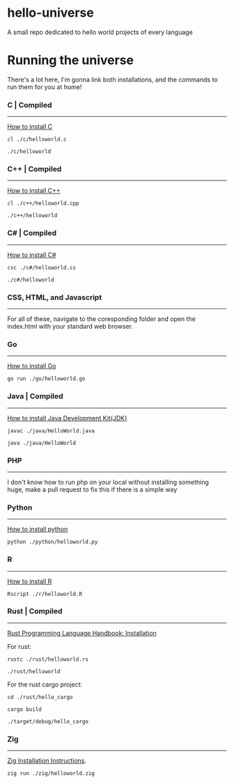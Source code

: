 # hello-universe
A small repo dedicated to hello world projects of every language

# Running the universe
There's a lot here, I'm gonna link both installations, and the commands to run them for you at home!

### C | Compiled
---
[How to install C](https://learn.microsoft.com/en-us/cpp/build/walkthrough-compile-a-c-program-on-the-command-line?view=msvc-170)

`cl ./c/helloworld.c`

`./c/helloworld`

### C++ | Compiled
---
[How to install C++](https://learn.microsoft.com/en-us/cpp/build/walkthrough-compile-a-c-program-on-the-command-line?view=msvc-170)

`cl ./c++/helloworld.cpp`

`./c++/helloworld`

### C# | Compiled
---
[How to install C#](https://www.geeksforgeeks.org/how-to-execute-c-sharp-program-on-cmd-command-line/)

`csc ./c#/helloworld.cs`

`./c#/helloworld`

### CSS, HTML, and Javascript
---
For all of these, navigate to the coresponding folder and open the index.html with your standard web browser.

### Go
---
[How to install Go](https://go.dev/doc/install)

`go run ./go/helloworld.go`

### Java | Compiled
---
[How to install Java Development Kit(JDK)](https://docs.oracle.com/en/java/javase/21/install/installation-jdk-microsoft-windows-platforms.html#GUID-A740535E-9F97-448C-A141-B95BF1688E6F)

`javac ./java/HelloWorld.java`

`java ./java/HelloWorld`

### PHP
---
I don't know how to run php on your local without installing something huge, make a pull request to fix this if there is a simple way

### Python
---
[How to install python](https://wiki.python.org/moin/BeginnersGuide/Download)

`python ./python/helloworld.py`

### R
---
[How to install R](https://www.dataquest.io/blog/installing-r-on-your-computer/)

`Rscript ./r/helloworld.R`

### Rust | Compiled
---
[Rust Programming Language Handbook: Installation](https://doc.rust-lang.org/book/ch01-01-installation.html)

For rust:

`rustc ./rust/helloworld.rs`

`./rust/helloworld`

For the rust cargo project:

`cd ./rust/hello_cargo`

`cargo build`

`./target/debug/hello_cargo`

### Zig
---
[Zig Installation Instructions](https://ziglang.org/learn/getting-started/).

`zig run ./zig/helloworld.zig`